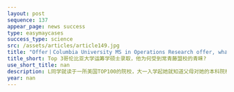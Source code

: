 ```yaml
---
layout: post
sequence: 137
appear_page: news success
type: easymaycases
success_type: science
src: /assets/articles/article149.jpg
title: "Offer丨Columbia University MS in Operations Research offer, what about you?  "
title_short: Top 3哥伦比亚大学运筹学硕士录取，他为何受到常青藤盟校的青睐?
use_short_title: nan
description: L同学就读于一所美国TOP100的院校，大一入学起她就知道父母对她的本科院校并不满意，考研将是她的必经之路。早早开始留意留学中介和咨询机构的她，在大二的暑假跟朋友来纽约旅游的她第一次见到了易美教育的老师们，短短两个小时的谈话，让她决定选择易美教育这样一家专业的机构辅助她未来的申请。
year: nan
---
```



